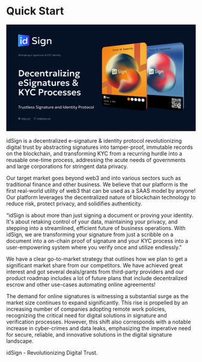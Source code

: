 # Quick Start


![BANNER.jpg](../idsign_feature.jpg)



idSign is a decentralized e-signature & identity protocol revolutionizing digital trust by abstracting signatures into tamper-proof, immutable records on the blockchain, and transforming KYC from a recurring hurdle into a reusable one-time process, addressing the acute needs of governments and large corporations for stringent data privacy.
 
Our target market goes beyond web3 and into various sectors such as traditional finance and other business. We believe that our platform is the first real-world utility of web3 that can be used as a SAAS model by anyone! Our platform leverages the decentralized nature of blockchain technology to reduce risk, protect privacy, and solidifies authenticity.

“idSign is about more than just signing a document or proving your identity. It's about retaking control of your data, maintaining your privacy, and stepping into a streamlined, efficient future of business operations. With idSign, we are transforming your signature from just a scribble on a document into a on-chain proof of signature and your KYC process into a user-empowering system where you verify once and utilize endlessly."

We have a clear go-to-market strategy that outlines how we plan to get a significant market share from our competitors. We have achieved great interest and got several deals/grants from third-party providers and our product roadmap includes a lot of future plans that include decentralized escrow and other use-cases automating online agreements!

The demand for online signatures is witnessing a substantial surge as the market size continues to expand significantly. This rise is propelled by an increasing number of companies adopting remote work policies, recognizing the critical need for digital solutions in signature and verification processes. However, this shift also corresponds with a notable increase in cyber-crimes and data leaks, emphasizing the imperative need for secure, reliable, and innovative solutions in the digital signature landscape.

idSign - Revolutionizing Digital Trust.
